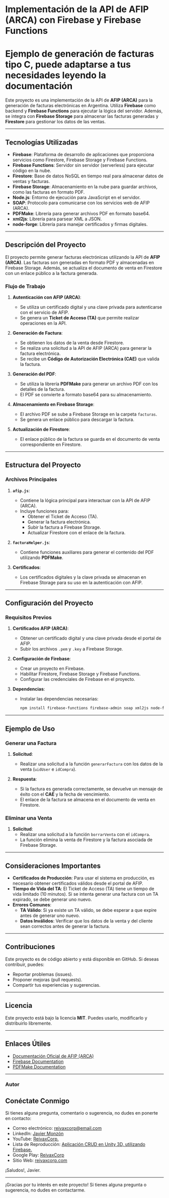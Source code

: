 # **Implementación de la API de AFIP (ARCA) con Firebase y Firebase Functions**
# Ejemplo de generación de facturas tipo C, puede adaptarse a tus necesidades leyendo la documentación

Este proyecto es una implementación de la API de **AFIP (ARCA)** para la generación de facturas electrónicas en Argentina. Utiliza **Firebase** como backend y **Firebase Functions** para ejecutar la lógica del servidor. Además, se integra con **Firebase Storage** para almacenar las facturas generadas y **Firestore** para gestionar los datos de las ventas.

---

## **Tecnologías Utilizadas**

- **Firebase**: Plataforma de desarrollo de aplicaciones que proporciona servicios como Firestore, Firebase Storage y Firebase Functions.
- **Firebase Functions**: Servidor sin servidor (serverless) para ejecutar código en la nube.
- **Firestore**: Base de datos NoSQL en tiempo real para almacenar datos de ventas y facturas.
- **Firebase Storage**: Almacenamiento en la nube para guardar archivos, como las facturas en formato PDF.
- **Node.js**: Entorno de ejecución para JavaScript en el servidor.
- **SOAP**: Protocolo para comunicarse con los servicios web de AFIP (ARCA).
- **PDFMake**: Librería para generar archivos PDF en formato base64.
- **xml2js**: Librería para parsear XML a JSON.
- **node-forge**: Librería para manejar certificados y firmas digitales.

---

## **Descripción del Proyecto**

El proyecto permite generar facturas electrónicas utilizando la API de **AFIP (ARCA)**. Las facturas son generadas en formato PDF y almacenadas en Firebase Storage. Además, se actualiza el documento de venta en Firestore con un enlace público a la factura generada.

### **Flujo de Trabajo**

1. **Autenticación con AFIP (ARCA)**:
   - Se utiliza un certificado digital y una clave privada para autenticarse con el servicio de AFIP.
   - Se genera un **Ticket de Acceso (TA)** que permite realizar operaciones en la API.

2. **Generación de Factura**:
   - Se obtienen los datos de la venta desde Firestore.
   - Se realiza una solicitud a la API de AFIP (ARCA) para generar la factura electrónica.
   - Se recibe un **Código de Autorización Electrónica (CAE)** que valida la factura.

3. **Generación del PDF**:
   - Se utiliza la librería **PDFMake** para generar un archivo PDF con los detalles de la factura.
   - El PDF se convierte a formato base64 para su almacenamiento.

4. **Almacenamiento en Firebase Storage**:
   - El archivo PDF se sube a Firebase Storage en la carpeta `facturas`.
   - Se genera un enlace público para descargar la factura.

5. **Actualización de Firestore**:
   - El enlace público de la factura se guarda en el documento de venta correspondiente en Firestore.

---

## **Estructura del Proyecto**

### **Archivos Principales**

1. **`afip.js`**:
   - Contiene la lógica principal para interactuar con la API de AFIP (ARCA).
   - Incluye funciones para:
     - Obtener el Ticket de Acceso (TA).
     - Generar la factura electrónica.
     - Subir la factura a Firebase Storage.
     - Actualizar Firestore con el enlace de la factura.

2. **`facturaHelper.js`**:
   - Contiene funciones auxiliares para generar el contenido del PDF utilizando **PDFMake**.

3. **Certificados**:
   - Los certificados digitales y la clave privada se almacenan en Firebase Storage para su uso en la autenticación con AFIP.

---

## **Configuración del Proyecto**

### **Requisitos Previos**

1. **Certificados AFIP (ARCA)**:
   - Obtener un certificado digital y una clave privada desde el portal de AFIP.
   - Subir los archivos `.pem` y `.key` a Firebase Storage.

2. **Configuración de Firebase**:
   - Crear un proyecto en Firebase.
   - Habilitar Firestore, Firebase Storage y Firebase Functions.
   - Configurar las credenciales de Firebase en el proyecto.

3. **Dependencias**:
   - Instalar las dependencias necesarias:
     ```bash
     npm install firebase-functions firebase-admin soap xml2js node-forge pdfmake
     ```

---

## **Ejemplo de Uso**

### **Generar una Factura**

1. **Solicitud**:
   - Realizar una solicitud a la función `generarFactura` con los datos de la venta (`uidUser` e `idCompra`).

2. **Respuesta**:
   - Si la factura es generada correctamente, se devuelve un mensaje de éxito con el **CAE** y la fecha de vencimiento.
   - El enlace de la factura se almacena en el documento de venta en Firestore.

### **Eliminar una Venta**

1. **Solicitud**:
   - Realizar una solicitud a la función `borrarVenta` con el `idCompra`.
   - La función elimina la venta de Firestore y la factura asociada de Firebase Storage.

---

## **Consideraciones Importantes**

- **Certificados de Producción**: Para usar el sistema en producción, es necesario obtener certificados válidos desde el portal de AFIP.
- **Tiempo de Vida del TA**: El Ticket de Acceso (TA) tiene un tiempo de vida limitado (10 minutos). Si se intenta generar una factura con un TA expirado, se debe generar uno nuevo.
- **Errores Comunes**:
  - **TA Válido**: Si ya existe un TA válido, se debe esperar a que expire antes de generar uno nuevo.
  - **Datos Inválidos**: Verificar que los datos de la venta y del cliente sean correctos antes de generar la factura.

---

## **Contribuciones**

Este proyecto es de código abierto y está disponible en GitHub. Si deseas contribuir, puedes:

- Reportar problemas (issues).
- Proponer mejoras (pull requests).
- Compartir tus experiencias y sugerencias.

---

## **Licencia**

Este proyecto está bajo la licencia **MIT**. Puedes usarlo, modificarlo y distribuirlo libremente.

---

## **Enlaces Útiles**

- [Documentación Oficial de AFIP (ARCA)](https://www.afip.gob.ar/fe/documentos/manual-desarrollador-ARCA-COMPG-v4-0.pdf)
- [Firebase Documentation](https://firebase.google.com/docs/)
- [PDFMake Documentation](https://pdfmake.github.io/docs/)

---

### **Autor**

## Conéctate Conmigo

Si tienes alguna pregunta, comentario o sugerencia, no dudes en ponerte en contacto:

- Correo electrónico: [reivaxcorp@email.com](mailto:reivaxcorp@gmail.com)
- LinkedIn: [Javier Monzón](https://www.linkedin.com/in/javier-monzón-a527952b5)
- YouTube: [ReivaxCorp.](https://www.youtube.com/channel/UCFaeV4z3zCTvF48ay6q7MtQ)
- Lista de Reproducción: [Aplicación CRUD en Unity 3D, utilizando Firebase.](https://www.youtube.com/playlist?list=PLsvltDspdJcfiiWy2baA2MCNzBm32USjv)
- Google Play: [ReivaxCorp](https://play.google.com/store/apps/dev?id=6165909766232622777)
- Sitio Web: [reivaxcorp.com](https://reivaxcorp.com)

 ¡Saludos!,
 Javier.


---

¡Gracias por tu interés en este proyecto! Si tienes alguna pregunta o sugerencia, no dudes en contactarme.
